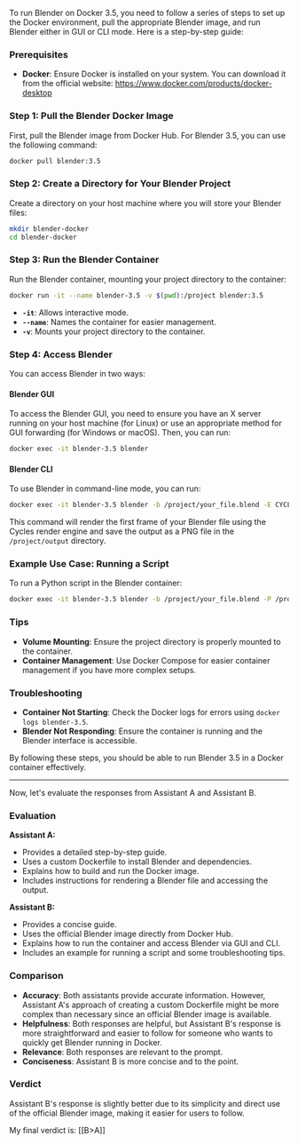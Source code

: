 
To run Blender on Docker 3.5, you need to follow a series of steps to set up the Docker environment, pull the appropriate Blender image, and run Blender either in GUI or CLI mode. Here is a step-by-step guide:

### Prerequisites
- **Docker**: Ensure Docker is installed on your system. You can download it from the official website: https://www.docker.com/products/docker-desktop

### Step 1: Pull the Blender Docker Image
First, pull the Blender image from Docker Hub. For Blender 3.5, you can use the following command:
```bash
docker pull blender:3.5
```

### Step 2: Create a Directory for Your Blender Project
Create a directory on your host machine where you will store your Blender files:
```bash
mkdir blender-docker
cd blender-docker
```

### Step 3: Run the Blender Container
Run the Blender container, mounting your project directory to the container:
```bash
docker run -it --name blender-3.5 -v $(pwd):/project blender:3.5
```
- **`-it`**: Allows interactive mode.
- **`--name`**: Names the container for easier management.
- **`-v`**: Mounts your project directory to the container.

### Step 4: Access Blender
You can access Blender in two ways:

#### Blender GUI
To access the Blender GUI, you need to ensure you have an X server running on your host machine (for Linux) or use an appropriate method for GUI forwarding (for Windows or macOS). Then, you can run:
```bash
docker exec -it blender-3.5 blender
```

#### Blender CLI
To use Blender in command-line mode, you can run:
```bash
docker exec -it blender-3.5 blender -b /project/your_file.blend -E CYCLES -o /project/output -F PNG -f 1
```
This command will render the first frame of your Blender file using the Cycles render engine and save the output as a PNG file in the `/project/output` directory.

### Example Use Case: Running a Script
To run a Python script in the Blender container:
```bash
docker exec -it blender-3.5 blender -b /project/your_file.blend -P /project/your_script.py
```

### Tips
- **Volume Mounting**: Ensure the project directory is properly mounted to the container.
- **Container Management**: Use Docker Compose for easier container management if you have more complex setups.

### Troubleshooting
- **Container Not Starting**: Check the Docker logs for errors using `docker logs blender-3.5`.
- **Blender Not Responding**: Ensure the container is running and the Blender interface is accessible.

By following these steps, you should be able to run Blender 3.5 in a Docker container effectively.

---

Now, let's evaluate the responses from Assistant A and Assistant B.

### Evaluation

**Assistant A:**
- Provides a detailed step-by-step guide.
- Uses a custom Dockerfile to install Blender and dependencies.
- Explains how to build and run the Docker image.
- Includes instructions for rendering a Blender file and accessing the output.

**Assistant B:**
- Provides a concise guide.
- Uses the official Blender image directly from Docker Hub.
- Explains how to run the container and access Blender via GUI and CLI.
- Includes an example for running a script and some troubleshooting tips.

### Comparison
- **Accuracy**: Both assistants provide accurate information. However, Assistant A's approach of creating a custom Dockerfile might be more complex than necessary since an official Blender image is available.
- **Helpfulness**: Both responses are helpful, but Assistant B's response is more straightforward and easier to follow for someone who wants to quickly get Blender running in Docker.
- **Relevance**: Both responses are relevant to the prompt.
- **Conciseness**: Assistant B is more concise and to the point.

### Verdict
Assistant B's response is slightly better due to its simplicity and direct use of the official Blender image, making it easier for users to follow.

My final verdict is: [[B>A]]